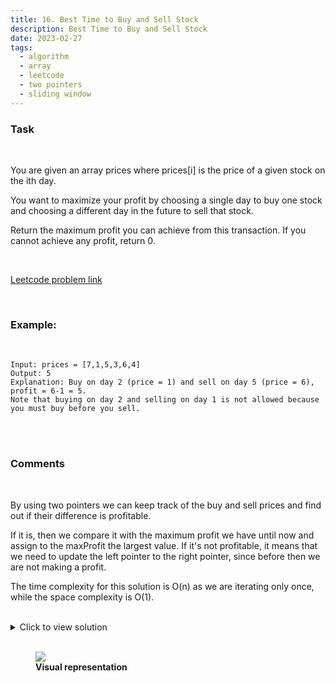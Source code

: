 ```yaml
---
title: 16. Best Time to Buy and Sell Stock
description: Best Time to Buy and Sell Stock
date: 2023-02-27
tags:
  - algorithm
  - array
  - leetcode
  - two pointers
  - sliding window
---
```


### Task

<br />

You are given an array prices where prices[i] is the price of a given stock on the ith day.

You want to maximize your profit by choosing a single day to buy one stock and choosing a different day in the future to sell that stock.

Return the maximum profit you can achieve from this transaction. If you cannot achieve any profit, return 0.

<br />

[Leetcode problem link](https://leetcode.com/problems/best-time-to-buy-and-sell-stock)

<br />

### Example:

<br />

```
Input: prices = [7,1,5,3,6,4]
Output: 5
Explanation: Buy on day 2 (price = 1) and sell on day 5 (price = 6), profit = 6-1 = 5.
Note that buying on day 2 and selling on day 1 is not allowed because you must buy before you sell.
```

<br />
<br />

### Comments

<br />

By using two pointers we can keep track of the buy and sell prices and find out if their difference is profitable.

If it is, then we compare it with the maximum profit we have until now and assign to the maxProfit the largest value. If it's not profitable, it means that we need to update the left pointer to the right pointer, since before then we are not making a profit.

The time complexity for this solution is O(n) as we are iterating only once, while the space complexity is O(1).

<br />

<details>
  <summary>Click to view solution</summary>

```js
var maxProfit = function (prices) {
  let left = 0;
  let right = 1;
  let maxProfit = 0;

  while (right < prices.length) {
    if (prices[left] < prices[right]) {
      const profit = prices[right] - prices[left];
      maxProfit = Math.max(profit, maxProfit);
    } else {
      left = right;
    }
    right++;
  }

  return maxProfit;
};
```

## </details>

<br />
<figure>
<img style="max-width: 400px;" class="blogPostImage" src="../assets/images/best time to sell stock.jpg">
<figcaption><b>Visual representation</b></figcaption>
</figure>

